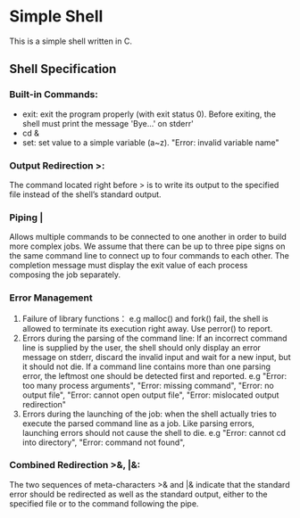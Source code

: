 # Simple Shell
This is a simple shell written in C.

## Shell Specification
### Built-in Commands:
  - exit: exit the program properly (with exit status 0). Before exiting, the shell must print the message 'Bye...' on stderr'
  - cd & 
  - set: set value to a simple variable (a~z). "Error: invalid variable name"
### Output Redirection >:
  The command located right before > is to write its output to the specified file instead of the shell’s standard output. 
### Piping |
  Allows multiple commands to be connected to one another in order to build more complex jobs. 
  We assume that there can be up to three pipe signs on the same command line to connect up to four commands to each other.
  The completion message must display the exit value of each process composing the job separately.
### Error Management
  1. Failure of library functions： 
    e.g malloc() and fork() fail, the shell is allowed to terminate its execution right away. Use perror() to report.
  2. Errors during the parsing of the command line:
    If an incorrect command line is supplied by the user, the shell should only display an error message on stderr, discard the invalid input and wait for a new input, but it should not die. If a command line contains more than one parsing error, the leftmost one should be detected first and reported.
    e.g "Error: too many process arguments", "Error: missing command", "Error: no output file", "Error: cannot open output file", "Error: mislocated output redirection"
  3. Errors during the launching of the job:
    when the shell actually tries to execute the parsed command line as a job. Like parsing errors, launching errors should not cause the shell to die. 
    e.g "Error: cannot cd into directory", "Error: command not found", 
### Combined Redirection >&, |&:
  The two sequences of meta-characters >& and |& indicate that the standard error should be redirected as well as the standard output, either to the specified file or to the command following the pipe.


